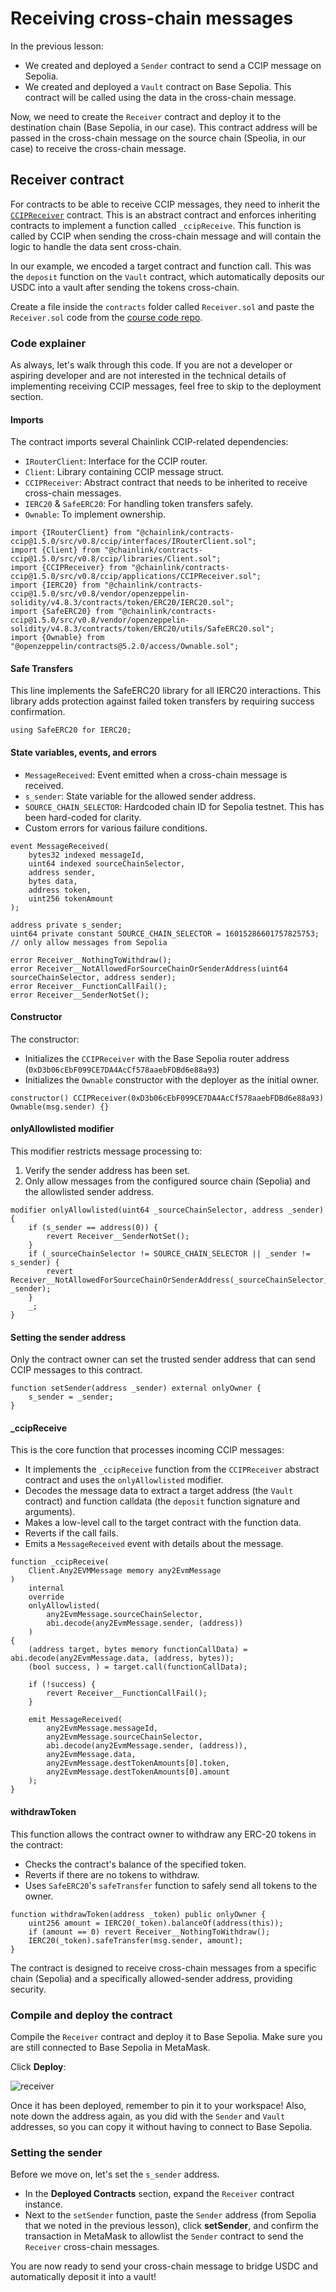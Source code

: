 # Receiving cross-chain messages

In the previous lesson:
- We created and deployed a `Sender` contract to send a CCIP message on Sepolia.
- We created and deployed a `Vault` contract on Base Sepolia. This contract will be called using the data in the cross-chain message.

Now, we need to create the `Receiver` contract and deploy it to the destination chain (Base Sepolia, in our case). This contract address will be passed in the cross-chain message on the source chain (Speolia, in our case) to receive the cross-chain message.

## Receiver contract

For contracts to be able to receive CCIP messages, they need to inherit the [`CCIPReceiver`](https://github.com/smartcontractkit/chainlink/blob/develop/contracts/src/v0.8/ccip/applications/CCIPReceiver.sol) contract. This is an abstract contract and enforces inheriting contracts to implement a function called `_ccipReceive`. This function is called by CCIP when sending the cross-chain message and will contain the logic to handle the data sent cross-chain. 

In our example, we encoded a target contract and function call. This was the `deposit` function on the `Vault` contract, which automatically deposits our USDC into a vault after sending the tokens cross-chain. 

Create a file inside the `contracts` folder called `Receiver.sol` and paste the `Receiver.sol` code from the [course code repo](https://github.com/Cyfrin/chainlink-fundamentals-cu/blob/main/chainlink-course-code/ccip/Receiver.sol).

### Code explainer

As always, let's walk through this code. If you are not a developer or aspiring developer and are not interested in the technical details of implementing receiving CCIP messages, feel free to skip to the deployment section.

#### Imports

The contract imports several Chainlink CCIP-related dependencies:

- `IRouterClient`: Interface for the CCIP router.
- `Client`: Library containing CCIP message struct.
- `CCIPReceiver`: Abstract contract that needs to be inherited to receive cross-chain messages.
- `IERC20` & `SafeERC20`: For handling token transfers safely.
- `Ownable`: To implement ownership.

```solidity
import {IRouterClient} from "@chainlink/contracts-ccip@1.5.0/src/v0.8/ccip/interfaces/IRouterClient.sol";
import {Client} from "@chainlink/contracts-ccip@1.5.0/src/v0.8/ccip/libraries/Client.sol";
import {CCIPReceiver} from "@chainlink/contracts-ccip@1.5.0/src/v0.8/ccip/applications/CCIPReceiver.sol";
import {IERC20} from "@chainlink/contracts-ccip@1.5.0/src/v0.8/vendor/openzeppelin-solidity/v4.8.3/contracts/token/ERC20/IERC20.sol";
import {SafeERC20} from "@chainlink/contracts-ccip@1.5.0/src/v0.8/vendor/openzeppelin-solidity/v4.8.3/contracts/token/ERC20/utils/SafeERC20.sol";
import {Ownable} from "@openzeppelin/contracts@5.2.0/access/Ownable.sol";
```

#### Safe Transfers

This line implements the SafeERC20 library for all IERC20 interactions. This library adds protection against failed token transfers by requiring success confirmation.

```solidity
using SafeERC20 for IERC20;
```

#### State variables, events, and errors

- `MessageReceived`: Event emitted when a cross-chain message is received.
- `s_sender`: State variable for the allowed sender address.
- `SOURCE_CHAIN_SELECTOR`: Hardcoded chain ID for Sepolia testnet. This has been hard-coded for clarity.
- Custom errors for various failure conditions.

```solidity
event MessageReceived(
    bytes32 indexed messageId,
    uint64 indexed sourceChainSelector,
    address sender,
    bytes data,
    address token,
    uint256 tokenAmount
);

address private s_sender;
uint64 private constant SOURCE_CHAIN_SELECTOR = 16015286601757825753; // only allow messages from Sepolia

error Receiver__NothingToWithdraw();
error Receiver__NotAllowedForSourceChainOrSenderAddress(uint64 sourceChainSelector, address sender);
error Receiver__FunctionCallFail();
error Receiver__SenderNotSet();
```

#### Constructor

The constructor:

- Initializes the `CCIPReceiver` with the Base Sepolia router address (`0xD3b06cEbF099CE7DA4AcCf578aaebFDBd6e88a93`)
- Initializes the `Ownable` constructor with the deployer as the initial owner.

```solidity
constructor() CCIPReceiver(0xD3b06cEbF099CE7DA4AcCf578aaebFDBd6e88a93) Ownable(msg.sender) {}
```

#### onlyAllowlisted modifier

This modifier restricts message processing to:

1. Verify the sender address has been set.
2. Only allow messages from the configured source chain (Sepolia) and the allowlisted sender address.

```solidity
modifier onlyAllowlisted(uint64 _sourceChainSelector, address _sender) {
    if (s_sender == address(0)) {
        revert Receiver__SenderNotSet();
    }
    if (_sourceChainSelector != SOURCE_CHAIN_SELECTOR || _sender != s_sender) {
        revert Receiver__NotAllowedForSourceChainOrSenderAddress(_sourceChainSelector, _sender);
    }
    _;
}
```

#### Setting the sender address

Only the contract owner can set the trusted sender address that can send CCIP messages to this contract.

```solidity
function setSender(address _sender) external onlyOwner {
    s_sender = _sender;
}
```

#### _ccipReceive


This is the core function that processes incoming CCIP messages:

- It implements the `_ccipReceive` function from the `CCIPReceiver` abstract contract and uses the `onlyAllowlisted` modifier.
- Decodes the message data to extract a target address (the `Vault` contract) and function calldata (the `deposit` function signature and arguments).
- Makes a low-level call to the target contract with the function data.
- Reverts if the call fails.
- Emits a `MessageReceived` event with details about the message.

```solidity
function _ccipReceive(
    Client.Any2EVMMessage memory any2EvmMessage
)
    internal
    override
    onlyAllowlisted(
        any2EvmMessage.sourceChainSelector,
        abi.decode(any2EvmMessage.sender, (address))
    )
{
    (address target, bytes memory functionCallData) = abi.decode(any2EvmMessage.data, (address, bytes));
    (bool success, ) = target.call(functionCallData);

    if (!success) {
        revert Receiver__FunctionCallFail();
    }

    emit MessageReceived(
        any2EvmMessage.messageId,
        any2EvmMessage.sourceChainSelector,
        abi.decode(any2EvmMessage.sender, (address)),
        any2EvmMessage.data,
        any2EvmMessage.destTokenAmounts[0].token,
        any2EvmMessage.destTokenAmounts[0].amount
    );
}
```

#### withdrawToken

This function allows the contract owner to withdraw any ERC-20 tokens in the contract:

- Checks the contract's balance of the specified token.
- Reverts if there are no tokens to withdraw.
- Uses `SafeERC20`'s `safeTransfer` function to safely send all tokens to the owner.

```solidity
function withdrawToken(address _token) public onlyOwner {
    uint256 amount = IERC20(_token).balanceOf(address(this));
    if (amount == 0) revert Receiver__NothingToWithdraw();
    IERC20(_token).safeTransfer(msg.sender, amount);
}
```

The contract is designed to receive cross-chain messages from a specific chain (Sepolia) and a specifically allowed-sender address, providing security.

### Compile and deploy the contract

Compile the `Receiver` contract and deploy it to Base Sepolia. Make sure you are still connected to Base Sepolia in MetaMask. 

Click **Deploy**:

![receiver](../assets/receiver.png)

Once it has been deployed, remember to pin it to your workspace! Also, note down the address again, as you did with the `Sender` and `Vault` addresses, so you can copy it without having to connect to Base Sepolia.

### Setting the sender

Before we move on, let's set the `s_sender` address. 

- In the **Deployed Contracts** section, expand the `Receiver` contract instance.
- Next to the `setSender` function, paste the `Sender` address (from Sepolia that we noted in the previous lesson), click **setSender**, and confirm the transaction in MetaMask to allowlist the `Sender` contract to send the `Receiver` cross-chain messages.

You are now ready to send your cross-chain message to bridge USDC and automatically deposit it into a vault!
